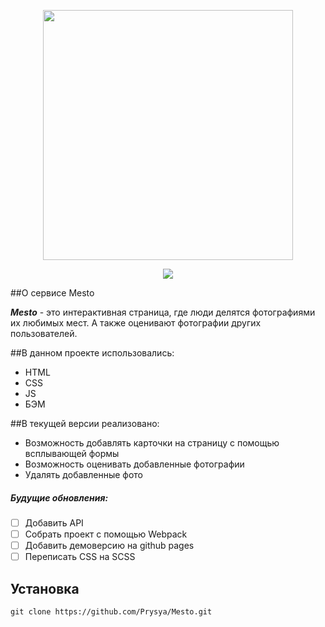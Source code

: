<p align="center"><img src="https://res.cloudinary.com/prysya/image/upload/v1586434550/logo_bdsdvx.svg" width="400"></p>
<p align="center"><img src="https://img.shields.io/badge/Version-0.0.1-lightgray?style=for-the-badge" /></p>

##О сервисе Mesto

***Mesto*** - это интерактивная страница, где люди делятся фотографиями их любимых мест. 
А также оценивают фотографии других пользователей.

##В данном проекте использовались:

* HTML
* СSS
* JS
* БЭМ

##В текущей версии реализовано:

- Возможность добавлять карточки на страницу с помощью всплывающей формы
- Возможность оценивать добавленные фотографии
- Удалять добавленные фото

##### Будущие обновления:

- [ ] Добавить API
- [ ] Собрать проект с помощью Webpack
- [ ] Добавить демоверсию на github pages
- [ ] Переписать CSS на SCSS

## Установка
    
    git clone https://github.com/Prysya/Mesto.git
